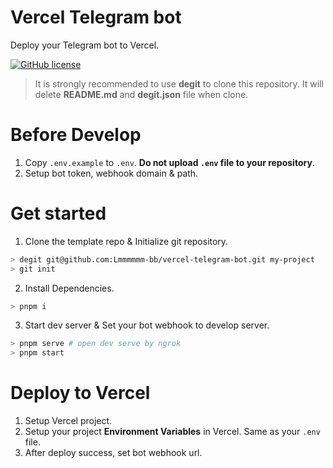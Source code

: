 # Vercel Telegram bot

Deploy your Telegram bot to Vercel.

[![GitHub license](https://img.shields.io/github/license/Lmmmmmm-bb/vercel-telegram-bot)](https://github.com/Lmmmmmm-bb/vercel-telegram-bot/blob/main/LICENSE)

> It is strongly recommended to use **degit** to clone this repository. It will delete **README.md** and **degit.json** file when clone.

# Before Develop

1. Copy `.env.example` to `.env`. **Do not upload `.env` file to your repository**.
2. Setup bot token, webhook domain & path.

# Get started

1. Clone the template repo & Initialize git repository.

```bash
> degit git@github.com:Lmmmmmm-bb/vercel-telegram-bot.git my-project
> git init
```

2. Install Dependencies.

```bash
> pnpm i
```

3. Start dev server & Set your bot webhook to develop server.

```bash
> pnpm serve # open dev serve by ngrok
> pnpm start
```

# Deploy to Vercel

1. Setup Vercel project.
2. Setup your project **Environment Variables** in Vercel. Same as your `.env` file.
3. After deploy success, set bot webhook url.
